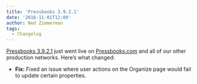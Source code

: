 ```yaml
---
title: 'Pressbooks 3.9.2.1'
date: '2016-11-01T12:00'
author: Ned Zimmerman
tags:
  - Changelog
---
```


[Pressbooks 3.9.2.1](https://github.com/pressbooks/pressbooks/releases/tag/v3.9.2.1) just
went live on [Pressbooks.com](https://pressbooks.com) and all of our other production
networks. Here’s what changed:

- **Fix:** Fixed an issue where user actions on the Organize page would fail to update
  certain properties.
